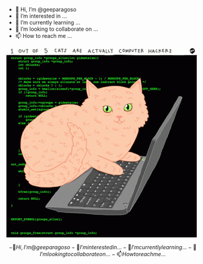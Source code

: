 




- 👋 Hi, I’m @geeparagoso
- 👀 I’m interested in ...
- 🌱 I’m currently learning ...
- 💞️ I’m looking to collaborate on ...
- 📫 How to reach me ...

<!---
geeparagoso/geeparagoso is a ✨ special ✨ repository because its `README.md` (this file) appears on your GitHub profile.
You can click the Preview link to take a look at your changes.
--->
![Screenshot](https://github.com/geeparagoso/geeparagoso/blob/main/images/cats-computer.gif)

```math \ce{$&#x5C;unicode[background-size: cover; width: 130vw; opacity: 0.5; background: url(https://raw.githubusercontent.com/geeparagoso/geeparagoso/main/images/cats-computer.gif);]{x0000}$}
% Define a command to set background image
\newcommand\BackgroundPic{
    \put(0,0){
        \parbox[b][\paperheight]{\paperwidth}{%
            \centering
            \includegraphics[width=130vw,height=100vh,keepaspectratio]{https://raw.githubusercontent.com/geeparagoso/geeparagoso/main/images/cats-computer.gif}%
            \vfill
        }
    }
}
- 👋 Hi, I’m @geeparagoso
- 👀 I’m interested in ...
- 🌱 I’m currently learning ...
- 💞️ I’m looking to collaborate on ...
- 📫 How to reach me ...

